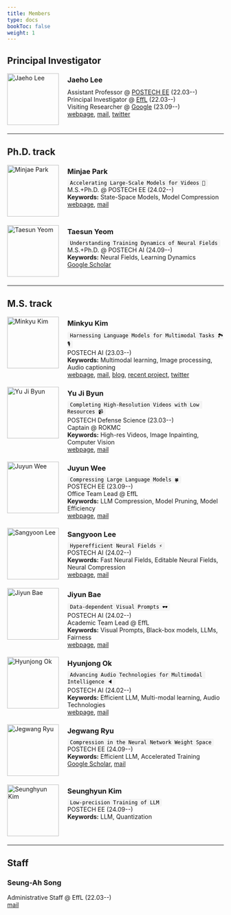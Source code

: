 ```yaml
---
title: Members 
type: docs
bookToc: false
weight: 1
---
```


## **Principal Investigator**

<div style="display: flex; align-items: flex-start; margin-bottom: 20px;">
  <img src="/images/members/Jaeho.jpg" alt="Jaeho Lee" style="width: 120px; margin-right: 20px;">
  <div>
    <h3 style="margin-top: 5px; margin-bottom: 10px;"><strong>Jaeho Lee</strong></h3>
    Assistant Professor @ <a href="https://ee.postech.ac.kr">POSTECH EE</a> (22.03--)<br>
    Principal Investigator @ <a href="https://effl.postech.ac.kr">EffL</a> (22.03--)<br>
    Visiting Researcher @ <a href="https://research.google">Google</a> (23.09--)<br>
    <a href="https://jaeho-lee.github.io">webpage</a>, <a href="mailto:jaeho.lee@postech.ac.kr">mail</a>, <a href="https://twitter.com/jaeho_lee_">twitter</a>
  </div>
</div>

---

## **Ph.D. track**

<div style="display: flex; align-items: flex-start; margin-bottom: 20px;">
  <img src="/images/members/minjae.png" alt="Minjae Park" style="width: 120px; margin-right: 20px;">
  <div>
    <h3 style="margin-top: 5px; margin-bottom: 10px;"><strong>Minjae Park</strong></h3>
    <code style="background-color: #f4f4f4; color: black; padding: 2px 6px; border-radius: 4px;">Accelerating Large-Scale Models for Videos 🎥</code><br>
    M.S.+Ph.D. @ POSTECH EE (24.02--)<br>
    <strong>Keywords:</strong> State-Space Models, Model Compression<br>
    <a href="/docs/people/member/minjae/">webpage</a>, <a href="mailto:minjae0047@postech.ac.kr">mail</a>
  </div>
</div>

<div style="display: flex; align-items: flex-start; margin-bottom: 20px;">
  <img src="/images/members/taesun.jpeg" alt="Taesun Yeom" style="width: 120px; margin-right: 20px;">
  <div>
    <h3 style="margin-top: 5px; margin-bottom: 10px;"><strong>Taesun Yeom</strong></h3>
    <code style="background-color: #f4f4f4; color: black; padding: 2px 6px; border-radius: 4px;">Understanding Training Dynamics of Neural Fields</code><br>
    M.S.+Ph.D. @ POSTECH AI (24.09--)<br>
    <strong>Keywords:</strong> Neural Fields, Learning Dynamics<br>
    <a href="https://scholar.google.co.kr/citations?hl=ko&user=JobmaFQAAAAJ">Google Scholar</a>
  </div>
</div>

---
## **M.S. track**

<div style="display: flex; align-items: flex-start; margin-bottom: 20px;">
  <img src="/images/members/Minkyu.jpg" alt="Minkyu Kim" style="width: 120px; margin-right: 20px;">
  <div>
    <h3 style="margin-top: 5px; margin-bottom: 10px;"><strong>Minkyu Kim</strong></h3>
    <code style="background-color: #f4f4f4; color: black; padding: 2px 6px; border-radius: 4px;">Harnessing Language Models for Multimodal Tasks 🏞️🎙️</code><br>
    POSTECH AI (23.03--)<br>
    <strong>Keywords:</strong> Multimodal learning, Image processing, Audio captioning<br>
    <a href="https://minguinho26.github.io">webpage</a>, <a href="mailto:minkyu.kim@postech.ac.kr">mail</a>,
    <a href="https://velog.io/@minkyu4506/posts">blog</a>, <a href="https://taco-nic.github.io">recent project</a>,
    <a href="https://x.com/minguinho_zeze">twitter</a>
  </div>
</div>

<div style="display: flex; align-items: flex-start; margin-bottom: 20px;">
  <img src="/images/members/Yuji.jpg" alt="Yu Ji Byun" style="width: 120px; margin-right: 20px;">
  <div>
    <h3 style="margin-top: 5px; margin-bottom: 10px;"><strong>Yu Ji Byun</strong></h3>
    <code style="background-color: #f4f4f4; color: black; padding: 2px 6px; border-radius: 4px;">Completing High-Resolution Videos with Low Resources 📹</code><br>
    POSTECH Defense Science (23.03--)<br>
    Captain @ ROKMC<br>
    <strong>Keywords:</strong> High-res Videos, Image Inpainting, Computer Vision<br>
    <a href="/docs/people/member/yuji/">webpage</a>, <a href="mailto:yujibyun@postech.ac.kr">mail</a>
  </div>
</div>

<div style="display: flex; align-items: flex-start; margin-bottom: 20px;">
  <img src="/images/members/Juyun.jpg" alt="Juyun Wee" style="width: 120px; margin-right: 20px;">
  <div>
    <h3 style="margin-top: 5px; margin-bottom: 10px;"><strong>Juyun Wee</strong></h3>
    <code style="background-color: #f4f4f4; color: black; padding: 2px 6px; border-radius: 4px;">Compressing Large Language Models 🍀</code><br>
    POSTECH EE (23.09--)<br>
    Office Team Lead @ EffL<br>
    <strong>Keywords:</strong> LLM Compression, Model Pruning, Model Efficiency<br>
    <a href="/docs/people/member/juyun/">webpage</a>, <a href="mailto:jywee@postech.ac.kr">mail</a>
  </div>
</div>

<div style="display: flex; align-items: flex-start; margin-bottom: 20px;">
  <img src="/images/members/sangyoon2.jpg" alt="Sangyoon Lee" style="width: 120px; margin-right: 20px;">
  <div>
    <h3 style="margin-top: 5px; margin-bottom: 10px;"><strong>Sangyoon Lee</strong></h3>
    <code style="background-color: #f4f4f4; color: black; padding: 2px 6px; border-radius: 4px;">Hyperefficient Neural Fields ⚡️</code><br>
    POSTECH AI (24.02--)<br>
    <strong>Keywords:</strong> Fast Neural Fields, Editable Neural Fields, Neural Compression<br>
    <a href="/docs/people/member/sangyoon/">webpage</a>, <a href="mailto:sangyoon.lee@postech.ac.kr">mail</a>
  </div>
</div>

<div style="display: flex; align-items: flex-start; margin-bottom: 20px;">
  <img src="/images/members/jiyun2.jpg" alt="Jiyun Bae" style="width: 120px; margin-right: 20px;">
  <div>
    <h3 style="margin-top: 5px; margin-bottom: 10px;"><strong>Jiyun Bae</strong></h3>
    <code style="background-color: #f4f4f4; color: black; padding: 2px 6px; border-radius: 4px;">Data-dependent Visual Prompts 🕶️</code><br>
    POSTECH AI (24.02--)<br>
    Academic Team Lead @ EffL<br>
    <strong>Keywords:</strong> Visual Prompts, Black-box models, LLMs, Fairness<br>
    <a href="/docs/people/member/jiyunbae/">webpage</a>, <a href="mailto:jiyun.bae@postech.ac.kr">mail</a>
  </div>
</div>

<div style="display: flex; align-items: flex-start; margin-bottom: 20px;">
  <img src="/images/members/hyunjong.JPG" alt="Hyunjong Ok" style="width: 120px; margin-right: 20px;">
  <div>
    <h3 style="margin-top: 5px; margin-bottom: 10px;"><strong>Hyunjong Ok</strong></h3>
    <code style="background-color: #f4f4f4; color: black; padding: 2px 6px; border-radius: 4px;">Advancing Audio Technologies for Multimodal Intelligence 🔈</code><br>
    POSTECH AI (24.02--)<br>
    <strong>Keywords:</strong> Efficient LLM, Multi-modal learning, Audio Technologies<br>
    <a href="https://hj-ok.github.io">webpage</a>, <a href="mailto:minjae0047@postech.ac.kr">mail</a>
  </div>
</div>

<div style="display: flex; align-items: flex-start; margin-bottom: 20px;">
  <img src="/images/members/jegwang.jpg" alt="Jegwang Ryu" style="width: 120px; margin-right: 20px;">
  <div>
    <h3 style="margin-top: 5px; margin-bottom: 10px;"><strong>Jegwang Ryu</strong></h3>
    <code style="background-color: #f4f4f4; color: black; padding: 2px 6px; border-radius: 4px;">Compression in the Neural Network Weight Space</code><br>
    POSTECH EE (24.09--)<br>
    <strong>Keywords:</strong> Efficient LLM, Accelerated Training<br>
    <a href="https://scholar.google.co.kr/citations?hl=ko&user=QLsG1YMAAAAJ">Google Scholar</a>, <a href="mailto:jegwang.ryu@postech.ac.kr">mail</a>
  </div>
</div>

<div style="display: flex; align-items: flex-start; margin-bottom: 20px;">
  <img src="/images/members/seunghyun.JPG" alt="Seunghyun Kim" style="width: 120px; margin-right: 20px;">
  <div>
    <h3 style="margin-top: 5px; margin-bottom: 10px;"><strong>Seunghyun Kim</strong></h3>
    <code style="background-color: #f4f4f4; color: black; padding: 2px 6px; border-radius: 4px;">Low-precision Training of LLM</code><br>
    POSTECH EE (24.09--)<br>
    <strong>Keywords:</strong> LLM, Quantization<br>
  </div>
</div>

---
## **Staff**

### **Seung-Ah Song**
Administrative Staff @ EffL (22.03--)  
[mail](mailto:tmddk@postech.ac.kr)
